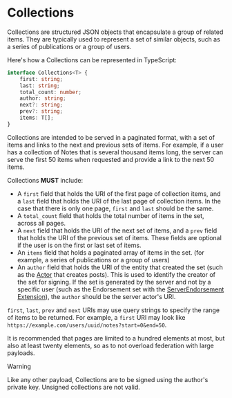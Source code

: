 # Collections

Collections are structured JSON objects that encapsulate a group of related items. They are typically used to represent a set of similar objects, such as a series of publications or a group of users.

Here's how a Collections can be represented in TypeScript:

```ts
interface Collections<T> {
    first: string;
    last: string;
    total_count: number;
    author: string;
    next?: string;
    prev?: string;
    items: T[];
}
```

Collections are intended to be served in a paginated format, with a set of items and links to the next and previous sets of items. For example, if a user has a collection of Notes that is several thousand items long, the server can serve the first 50 items when requested and provide a link to the next 50 items.

Collections **MUST** include:
- A `first` field that holds the URI of the first page of collection items, and a `last` field that holds the URI of the last page of collection items. In the case that there is only one page, `first` and `last` should be the same.
- A `total_count` field that holds the total number of items in the set, across all pages.
- A `next` field that holds the URI of the next set of items, and a `prev` field that holds the URI of the previous set of items. These fields are optional if the user is on the first or last set of items.
- An `items` field that holds a paginated array of items in the set. (for example, a series of publications or a group of users)
- An `author` field that holds the URI of the entity that created the set (such as the [Actor](../objects/actors) that creates posts). This is used to identify the creator of the set for signing. If the set is generated by the server and not by a specific user (such as the Endorsement set with the [ServerEndorsement Extension](/extensions/server-endorsement)), the `author` should be the server actor's URI.

`first`, `last`, `prev` and `next` URIs may use query strings to specify the range of items to be returned. For example, a `first` URI may look like `https://example.com/users/uuid/notes?start=0&end=50`.

It is recommended that pages are limited to a hundred elements at most, but also at least twenty elements, so as to not overload federation with large payloads.

> [!WARNING]
> Like any other payload, Collections are to be signed using the author's private key. Unsigned collections are not valid.